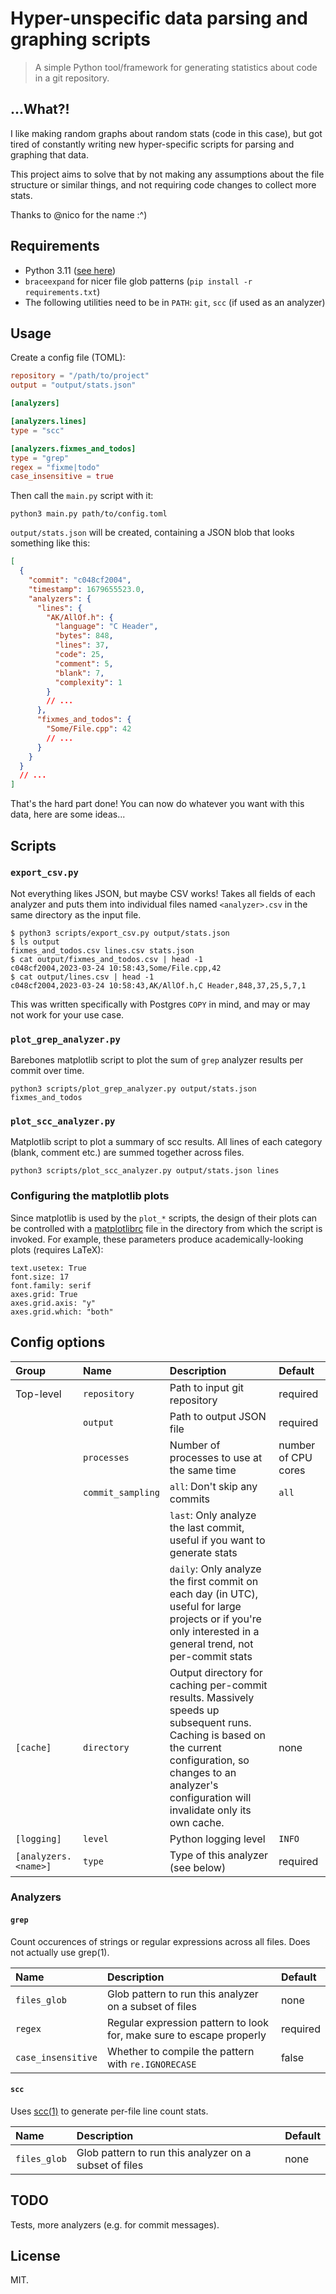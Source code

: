 # Hyper-unspecific data parsing and graphing scripts

> A simple Python tool/framework for generating statistics about code in a git
> repository.

## ...What?!

I like making random graphs about random stats (code in this case), but got
tired of constantly writing new hyper-specific scripts for parsing and graphing
that data.

This project aims to solve that by not making any assumptions about the file
structure or similar things, and not requiring code changes to collect more
stats.

Thanks to @nico for the name :^)

## Requirements

- Python 3.11 ([see here](https://chaos.social/@linusgroh/109888696689742796))
- `braceexpand` for nicer file glob patterns (`pip install -r requirements.txt`)
- The following utilities need to be in `PATH`: `git`, `scc` (if used as an
  analyzer)

## Usage

Create a config file (TOML):

```toml
repository = "/path/to/project"
output = "output/stats.json"

[analyzers]

[analyzers.lines]
type = "scc"

[analyzers.fixmes_and_todos]
type = "grep"
regex = "fixme|todo"
case_insensitive = true
```

Then call the `main.py` script with it:

```console
python3 main.py path/to/config.toml
```

`output/stats.json` will be created, containing a JSON blob that looks something
like this:

```json
[
  {
    "commit": "c048cf2004",
    "timestamp": 1679655523.0,
    "analyzers": {
      "lines": {
        "AK/AllOf.h": {
          "language": "C Header",
          "bytes": 848,
          "lines": 37,
          "code": 25,
          "comment": 5,
          "blank": 7,
          "complexity": 1
        }
        // ...
      },
      "fixmes_and_todos": {
        "Some/File.cpp": 42
        // ...
      }
    }
  }
  // ...
]
```

That's the hard part done! You can now do whatever you want with this data, here
are some ideas...

## Scripts

### `export_csv.py`

Not everything likes JSON, but maybe CSV works! Takes all fields of each
analyzer and puts them into individual files named `<analyzer>.csv` in the same
directory as the input file.

```console
$ python3 scripts/export_csv.py output/stats.json
$ ls output
fixmes_and_todos.csv lines.csv stats.json
$ cat output/fixmes_and_todos.csv | head -1
c048cf2004,2023-03-24 10:58:43,Some/File.cpp,42
$ cat output/lines.csv | head -1
c048cf2004,2023-03-24 10:58:43,AK/AllOf.h,C Header,848,37,25,5,7,1
```

This was written specifically with Postgres `COPY` in mind, and may or may not
work for your use case.

### `plot_grep_analyzer.py`

Barebones matplotlib script to plot the sum of `grep` analyzer results per
commit over time.

```console
python3 scripts/plot_grep_analyzer.py output/stats.json fixmes_and_todos
```

### `plot_scc_analyzer.py`

Matplotlib script to plot a summary of scc results. All lines of each category (blank, comment etc.) are summed together across files.

```console
python3 scripts/plot_scc_analyzer.py output/stats.json lines
```

### Configuring the matplotlib plots

Since matplotlib is used by the `plot_*` scripts, the design of their plots can be controlled with a [matplotlibrc](https://matplotlib.org/stable/tutorials/introductory/customizing.html#customizing-with-matplotlibrc-files) file in the directory from which the script is invoked. For example, these parameters produce academically-looking plots (requires LaTeX):

```
text.usetex: True
font.size: 17
font.family: serif
axes.grid: True
axes.grid.axis: "y"
axes.grid.which: "both"
```

## Config options

| Group                | Name              | Description                                                                                                                                                                                                        | Default             |
| :------------------- | :---------------- | :----------------------------------------------------------------------------------------------------------------------------------------------------------------------------------------------------------------- | :------------------ |
| Top-level            | `repository`      | Path to input git repository                                                                                                                                                                                       | required            |
|                      | `output`          | Path to output JSON file                                                                                                                                                                                           | required            |
|                      | `processes`       | Number of processes to use at the same time                                                                                                                                                                        | number of CPU cores |
|                      | `commit_sampling` | `all`: Don't skip any commits                                                                                                                                                                                      | `all`               |
|                      |                   | `last`: Only analyze the last commit, useful if you want to generate stats                                                                                                                                         |                     |
|                      |                   | `daily`: Only analyze the first commit on each day (in UTC), useful for large projects or if you're only interested in a general trend, not per-commit stats                                                       |                     |
| `[cache]`            | `directory`       | Output directory for caching per-commit results. Massively speeds up subsequent runs. Caching is based on the current configuration, so changes to an analyzer's configuration will invalidate only its own cache. | none                |
| `[logging]`          | `level`           | Python logging level                                                                                                                                                                                               | `INFO`              |
| `[analyzers.<name>]` | `type`            | Type of this analyzer (see below)                                                                                                                                                                                  | required            |

### Analyzers

#### `grep`

Count occurences of strings or regular expressions across all files. Does not
actually use grep(1).

| Name               | Description                                                          | Default  |
| :----------------- | :------------------------------------------------------------------- | :------- |
| `files_glob`       | Glob pattern to run this analyzer on a subset of files               | none     |
| `regex`            | Regular expression pattern to look for, make sure to escape properly | required |
| `case_insensitive` | Whether to compile the pattern with `re.IGNORECASE`                  | false    |

#### `scc`

Uses [scc(1)](https://github.com/boyter/scc) to generate per-file line count
stats.

| Name         | Description                                            | Default |
| :----------- | :----------------------------------------------------- | :------ |
| `files_glob` | Glob pattern to run this analyzer on a subset of files | none    |

## TODO

Tests, more analyzers (e.g. for commit messages).

## License

MIT.
